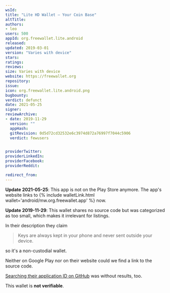 ```yaml
---
wsId: 
title: "Lite HD Wallet – Your Coin Base"
altTitle: 
authors:
- leo
users: 500
appId: org.freewallet.lite.android
released: 
updated: 2019-03-01
version: "Varies with device"
stars: 
ratings: 
reviews: 
size: Varies with device
website: https://freewallet.org
repository: 
issue: 
icon: org.freewallet.lite.android.png
bugbounty: 
verdict: defunct
date: 2021-05-25
signer: 
reviewArchive:
- date: 2019-11-29
  version: ""
  appHash: 
  gitRevision: 0d5d72cd32532e6c3974d872a76997f7044c5906
  verdict: fewusers


providerTwitter: 
providerLinkedIn: 
providerFacebook: 
providerReddit: 

redirect_from:
---
```



**Update 2021-05-25**: This app is not on the Play Store anymore. The app's
website links to {% include walletLink.html wallet='android/mw.org.freewallet.app' %} now.

**Update 2019-11-29**: This wallet shares no source code but was categorized as
too small, which makes it irrelevant for listings.

In their description they claim

> Keys are always kept in your phone and never sent outside your device.

so it's a non-custodial wallet.

Neither on Google Play nor on their website could we find a link to the source
code.

[Searching their application ID on GitHub](https://github.com/search?q="org.freewallet.lite.android")
was without results, too.

This wallet is **not verifiable**.
